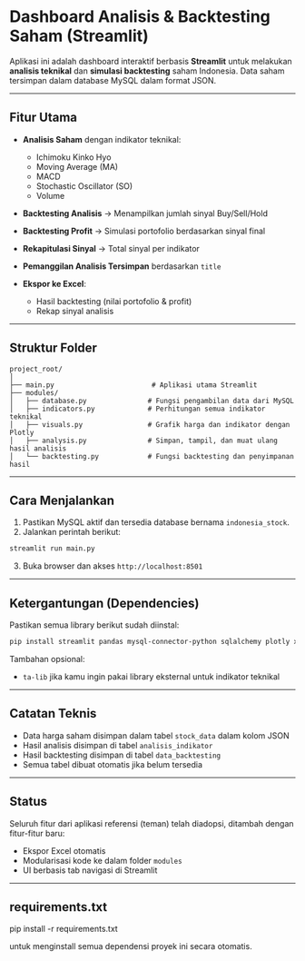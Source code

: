 # Dashboard Analisis & Backtesting Saham (Streamlit)

Aplikasi ini adalah dashboard interaktif berbasis **Streamlit** untuk melakukan **analisis teknikal** dan **simulasi backtesting** saham Indonesia. Data saham tersimpan dalam database MySQL dalam format JSON.

---

## Fitur Utama

- **Analisis Saham** dengan indikator teknikal:

  - Ichimoku Kinko Hyo
  - Moving Average (MA)
  - MACD
  - Stochastic Oscillator (SO)
  - Volume

- **Backtesting Analisis** → Menampilkan jumlah sinyal Buy/Sell/Hold

- **Backtesting Profit** → Simulasi portofolio berdasarkan sinyal final

- **Rekapitulasi Sinyal** → Total sinyal per indikator

- **Pemanggilan Analisis Tersimpan** berdasarkan `title`

- **Ekspor ke Excel**:

  - Hasil backtesting (nilai portofolio & profit)
  - Rekap sinyal analisis

---

## Struktur Folder

```
project_root/
│
├── main.py                        # Aplikasi utama Streamlit
├── modules/
│   ├── database.py               # Fungsi pengambilan data dari MySQL
│   ├── indicators.py             # Perhitungan semua indikator teknikal
│   ├── visuals.py                # Grafik harga dan indikator dengan Plotly
│   ├── analysis.py               # Simpan, tampil, dan muat ulang hasil analisis
│   └── backtesting.py            # Fungsi backtesting dan penyimpanan hasil
```

---

## Cara Menjalankan

1. Pastikan MySQL aktif dan tersedia database bernama `indonesia_stock`.
2. Jalankan perintah berikut:

```bash
streamlit run main.py
```

3. Buka browser dan akses `http://localhost:8501`

---

## Ketergantungan (Dependencies)

Pastikan semua library berikut sudah diinstal:

```bash
pip install streamlit pandas mysql-connector-python sqlalchemy plotly xlsxwriter
```

Tambahan opsional:

- `ta-lib` jika kamu ingin pakai library eksternal untuk indikator teknikal

---

## Catatan Teknis

- Data harga saham disimpan dalam tabel `stock_data` dalam kolom JSON
- Hasil analisis disimpan di tabel `analisis_indikator`
- Hasil backtesting disimpan di tabel `data_backtesting`
- Semua tabel dibuat otomatis jika belum tersedia

---

## Status

Seluruh fitur dari aplikasi referensi (teman) telah diadopsi, ditambah dengan fitur-fitur baru:

- Ekspor Excel otomatis
- Modularisasi kode ke dalam folder `modules`
- UI berbasis tab navigasi di Streamlit

---

## requirements.txt

pip install -r requirements.txt

untuk menginstall semua dependensi proyek ini secara otomatis.
